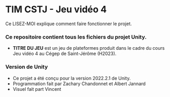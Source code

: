 # TIM CSTJ - Jeu vidéo 4 #
Ce LISEZ-MOI explique comment faire fonctionner le projet.

### Ce repositoire contient tous les fichiers du projet Unity. ###
* **TITRE DU JEU** est un jeu de plateformes produit dans le cadre du cours Jeu vidéo 4 au Cégep de Saint-Jérôme (H2023).

### Version de Unity ###
* Ce projet a été conçu pour la version 2022.2.1 de Unity.
* Programmation fait par Zachary Chandonnet et Albert Jannard
* Visuel fait part Vincent
